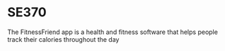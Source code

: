 # SE370

The FitnessFriend app is a health and fitness software that helps people track their calories throughout the day
